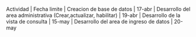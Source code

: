 Actividad | Fecha limite
 | 
Creacion de base de datos | 17-abr
 | 
Desarrollo del area administrativa (Crear,actualizar, habilitar)  | 19-abr
 | 
Desarrollo de la vista de consulta   | 15-may
 | 
Desarrollo del area de ingreso de datos  | 20-may
